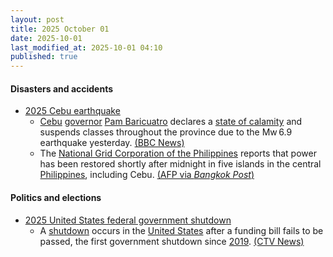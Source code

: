 ```yaml
---
layout: post
title: 2025 October 01
date: 2025-10-01
last_modified_at: 2025-10-01 04:10
published: true
---
```



#### Disasters and accidents

* [2025 Cebu earthquake](https://en.wikipedia.org/wiki/2025_Cebu_earthquake "2025 Cebu earthquake")
  * [Cebu](https://en.wikipedia.org/wiki/Cebu "Cebu") [governor](https://en.wikipedia.org/wiki/Governor_of_Cebu "Governor of Cebu") [Pam Baricuatro](https://en.wikipedia.org/wiki/Pam_Baricuatro "Pam Baricuatro") declares a [state of calamity](https://en.wikipedia.org/wiki/State_of_calamity_%28Philippines%29 "State of calamity (Philippines)") and suspends classes throughout the province due to the Mw 6.9 earthquake yesterday. [(BBC News)](https://www.bbc.com/news/live/c4gq591q939t)
  * The [National Grid Corporation of the Philippines](https://en.wikipedia.org/wiki/National_Grid_Corporation_of_the_Philippines "National Grid Corporation of the Philippines") reports that power has been restored shortly after midnight in five islands in the central [Philippines](https://en.wikipedia.org/wiki/Philippines "Philippines"), including Cebu. [(AFP via *Bangkok Post*)](https://www.bangkokpost.com/world/3113836/at-least-69-killed-by-central-philippines-quake-many-missing)

#### Politics and elections

* [2025 United States federal government shutdown](https://en.wikipedia.org/wiki/2025_United_States_federal_government_shutdown "2025 United States federal government shutdown")
  * A [shutdown](https://en.wikipedia.org/wiki/Government_shutdowns_in_the_United_States "Government shutdowns in the United States") occurs in the [United States](https://en.wikipedia.org/wiki/United_States "United States") after a funding bill fails to be passed, the first government shutdown since [2019](https://en.wikipedia.org/wiki/2018%E2%80%932019_United_States_federal_government_shutdown "2018–2019 United States federal government shutdown"). [(CTV News)](https://www.ctvnews.ca/world/article/us-government-headed-to-a-shutdown-after-last-ditch-vote-fails-in-senate//)
